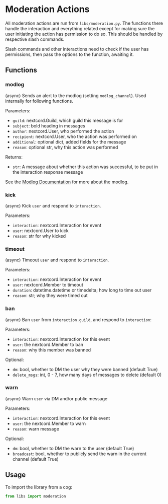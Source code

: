 # Moderation Actions

All moderation actions are run from `libs/moderation.py`. The functions there handle the interaction and everything related except for making sure the user initiating the action has permission to do so. This should be handled by respective slash commands.

Slash commands and other interactions need to check if the user has permissions, then pass the options to the function, awaiting it.

## Functions

### modlog
(async) Sends an alert to the modlog (setting `modlog_channel`). Used internally for following functions.

Parameters:

- `guild`: nextcord.Guild, which guild this message is for
- `subject`: bold heading in messages
- `author`: nextcord.User, who performed the action
- `recipient`: nextcord.User, who the action was performed on
- `additional`: optional dict, added fields for the message
- `reason`: optional str, why this action was performed

Returns:
- `str`: A message about whether this action was successful, to be put in the interaction response message

See the [Modlog Documentation](/doc/modlog.md) for more about the modlog.

### kick
(async) Kick `user` and respond to `interaction`.

Parameters:

- `interaction`: nextcord.Interaction for event
- `user`: nextcord.User to kick
- `reason`: str for why kicked

### timeout
(async) Timeout `user` and respond to `interaction`.

Parameters:
- `interaction`: nextcord.Interaction for event
- `user`: nextcord.Member to timeout
- `duration`: datetime.datetime or timedelta; how long to time out user
- `reason`: str; why they were timed out

### ban
(async) Ban `user` from `interaction.guild`, and respond to `interaction`:

Parameters:
- `interaction`: nextcord.Interaction for this event
- `user`: the nextcord.Member to ban
- `reason`: why this member was banned 

Optional:
- `dm`: bool, whether to DM the user why they were banned (default True)
- `delete_msgs`: int, 0 - 7, how many days of messages to delete (default 0)

### warn
(async) Warn `user` via DM and/or public message

Parameters:
- `interaction`: nextcord.Interaction for this event
- `user`: the nextcord.Member to warn
- `reason`: warn message

Optional:
- `dm`: bool, whether to DM the warn to the user (default True)
- `broadcast`: bool, whether to publicly send the warn in the current channel (default True)

## Usage

To import the library from a cog:
```py
from libs import moderation
```